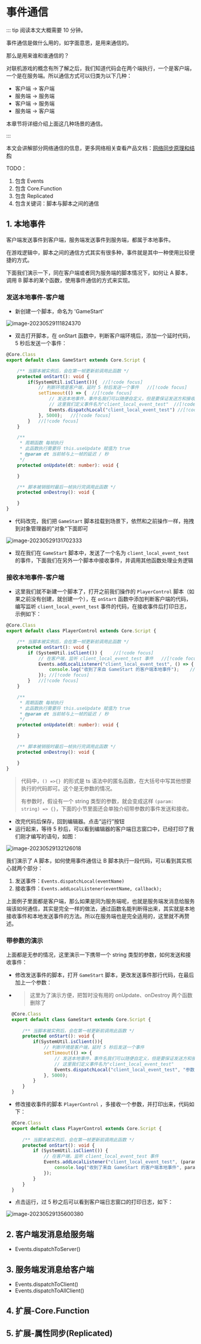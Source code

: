 # 事件通信

::: tip 阅读本文大概需要 10 分钟。

事件通信是做什么用的，如字面意思，是用来通信的。

那么是用来谁和谁通信的？

对联机游戏的概念有所了解之后，我们知道代码会在两个端执行，一个是客户端，一个是在服务端。所以通信方式可以归类为以下几种：

* 客户端 -> 客户端
* 服务端 -> 服务端
* 客户端 -> 服务端
* 服务端 -> 客户端

本章节将详细介绍上面这几种场景的通信。

:::

本文会讲解部分网络通信的信息，更多网络相关查看产品文档：[网络同步原理和结构](https://docs.ark.online/Scripting/NetworkSynchronizationStructureandMechanics.html)

TODO：

1. 包含 Events
2. 包含 Core.Function
3. 包含 Replicated
4. 包含关键词：脚本与脚本之间的通信

## 1. 本地事件

客户端发送事件到客户端，服务端发送事件到服务端，都属于本地事件。

在游戏逻辑中，脚本之间的通信方式其实有很多种，事件就是其中一种使用比较便捷的方式。

下面我们演示一下，同在客户端或者同为服务端的脚本情况下，如何让 A 脚本，调用 B 脚本的某个函数，使用事件通信的方式来实现。

### 发送本地事件-客户端

* 新创建一个脚本，命名为 'GameStart' 

![image-20230529111824370](https://arkimg.ark.online/image-20230529111824370.webp)

* 双击打开脚本，在 onStart 函数中，判断客户端环境后，添加一个延时代码，5 秒后发送一个事件：

```typescript
@Core.Class
export default class GameStart extends Core.Script {

    /** 当脚本被实例后，会在第一帧更新前调用此函数 */
    protected onStart(): void {
        if(SystemUtil.isClient()){	//[!code focus]
            // 判断环境是客户端，延时 5 秒后发送一个事件	//[!code focus]
            setTimeout(() => {	//[!code focus]
                // 发送本地事件，事件名我们可以随便自定义，但是要保证发送方和接收方的事件名一致，否则接收不到事件	//[!code focus]
                // 这里我们定义事件名为"client_local_event_test"	//[!code focus]
                Events.dispatchLocal("client_local_event_test")	//[!code focus]
            }, 5000);	//[!code focus]
        }	//[!code focus]
    }

    /**
     * 周期函数 每帧执行
     * 此函数执行需要将 this.useUpdate 赋值为 true
     * @param dt 当前帧与上一帧的延迟 / 秒
     */
    protected onUpdate(dt: number): void {

    }

    /** 脚本被销毁时最后一帧执行完调用此函数 */
    protected onDestroy(): void {

    }
}
```

* 代码改完，我们把 `GameStart` 脚本挂载到场景下，依然和之前操作一样，拖拽到对象管理器的"对象"下面即可

![image-20230529131702333](https://arkimg.ark.online/image-20230529131702333.webp)

* 现在我们在 `GameStart` 脚本中，发送了一个名为 `client_local_event_test` 的事件，下面我们在另外一个脚本中接收事件，并调用其他函数处理业务逻辑

### 接收本地事件-客户端

* 这里我们就不新建一个脚本了，打开之前我们操作的 `PlayerControl` 脚本（如果之前没有创建，就创建一个），在 `onStart` 函数中添加判断客户端的代码，编写监听 `client_local_event_test` 事件的代码，在接收事件后打印日志，示例如下：

```typescript
@Core.Class
export default class PlayerControl extends Core.Script {

    /** 当脚本被实例后，会在第一帧更新前调用此函数 */
    protected onStart(): void {
        if (SystemUtil.isClient()) {	//[!code focus]
            // 在客户端，监听 client_local_event_test 事件	//[!code focus]
            Events.addLocalListener("client_local_event_test", () => {	//[!code focus]
                console.log("收到了来自 GameStart 的客户端本地事件");	//[!code focus]
            });	//[!code focus]
        }	//[!code focus]
    }

    /**
     * 周期函数 每帧执行
     * 此函数执行需要将 this.useUpdate 赋值为 true
     * @param dt 当前帧与上一帧的延迟 / 秒
     */
    protected onUpdate(dt: number): void {

    }

    /** 脚本被销毁时最后一帧执行完调用此函数 */
    protected onDestroy(): void {

    }
}
```

> 代码中，`() =>{} `的形式是 ts 语法中的匿名函数，在大括号中写其他想要执行的代码即可。这个是无参数的情况。
>
> 有参数时，假设有一个 string 类型的参数，就会变成这样 `(param: string) => {}`，下面的小节里面还会单独介绍带参数的事件发送和接收。
>

* 改完代码后保存，回到编辑器。点击“运行”按钮
* 运行起来，等待 5 秒后，可以看到编辑器的客户端日志窗口中，已经打印了我们刚才编写的语句，如图：

![image-20230529132126018](https://arkimg.ark.online/image-20230529132126018.webp)

我们演示了 A 脚本，如何使用事件通信让 B 脚本执行一段代码，可以看到其实核心就两个部分：

1. 发送事件：`Events.dispatchLocal(eventName)`
2. 接收事件：`Events.addLocalListener(eventName, callback);`

上面例子里面都是客户端，那么如果是同为服务端呢，也就是服务端发消息给服务端该如何通信，其实是完全一样的做法，通过函数名能判断得出来，其实就是本地接收事件和本地发送事件的方法。所以在服务端也是完全适用的，这里就不再赘述。

### 带参数的演示

上面都是无参的情况，这里演示一下携带一个 string 类型的参数，如何发送和接收事件：

* 修改发送事件的脚本，打开 `GameStart` 脚本，更改发送事件那行代码，在最后加上一个参数：

* > 这里为了演示方便，把暂时没有用的 onUpdate、onDestroy 两个函数删除了

```typescript
  @Core.Class
  export default class GameStart extends Core.Script {
  
      /** 当脚本被实例后，会在第一帧更新前调用此函数 */
      protected onStart(): void {
          if(SystemUtil.isClient()){
              // 判断环境是客户端，延时 5 秒后发送一个事件
              setTimeout(() => {
                  // 发送本地事件，事件名我们可以随便自定义，但是要保证发送方和接收方的事件名一致，否则接收不到事件
                  // 这里我们定义事件名为"client_local_event_test"
                  Events.dispatchLocal("client_local_event_test", "参数 01")	//[!code focus]
              }, 5000);
          }
      }
  }
```

* 修改接收事件的脚本 `PlayerControl` ，多接收一个参数，并打印出来，代码如下：

```typescript
  @Core.Class
  export default class PlayerControl extends Core.Script {
  
      /** 当脚本被实例后，会在第一帧更新前调用此函数 */
      protected onStart(): void {
          if (SystemUtil.isClient()) {
              // 在客户端，监听 client_local_event_test 事件
              Events.addLocalListener("client_local_event_test", (param: string) => {	//[!code focus]
                  console.log("收到了来自 GameStart 的客户端本地事件", param);	//[!code focus]
              });
          }
      }
  }
```

* 点击运行，过 5 秒之后可以看到客户端日志窗口的打印日志，如下：

![image-20230529135600380](https://arkimg.ark.online/image-20230529135600380.webp)



## 2. 客户端发消息给服务端

* Events.dispatchToServer()





## 3. 服务端发消息给客户端

* Events.dispatchToClient()
* Events.dispatchToAllClient()



## 4. 扩展-Core.Function



## 5. 扩展-属性同步(Replicated)